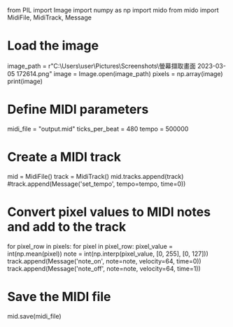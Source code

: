 from PIL import Image
import numpy as np
import mido
from mido import MidiFile, MidiTrack, Message

# Load the image
image_path = r"C:\Users\user\Pictures\Screenshots\螢幕擷取畫面 2023-03-05 172614.png"
image = Image.open(image_path)
pixels = np.array(image)
print(image)
# Define MIDI parameters
midi_file = "output.mid"
ticks_per_beat = 480
tempo = 500000

# Create a MIDI track
mid = MidiFile()
track = MidiTrack()
mid.tracks.append(track)
#track.append(Message('set_tempo', tempo=tempo, time=0))

# Convert pixel values to MIDI notes and add to the track
for pixel_row in pixels:
    for pixel in pixel_row:
        pixel_value = int(np.mean(pixel))
        note = int(np.interp(pixel_value, [0, 255], [0, 127]))
        track.append(Message('note_on', note=note, velocity=64, time=0))
        track.append(Message('note_off', note=note, velocity=64, time=1))

# Save the MIDI file
mid.save(midi_file)
